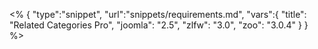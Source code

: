 <% {
	"type":"snippet", "url":"snippets/requirements.md", "vars":{
		"title": "Related Categories Pro",
		"joomla": "2.5",
		"zlfw": "3.0",
		"zoo": "3.0.4"
	}
} %>